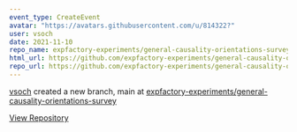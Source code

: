 ```yaml
---
event_type: CreateEvent
avatar: "https://avatars.githubusercontent.com/u/814322?"
user: vsoch
date: 2021-11-10
repo_name: expfactory-experiments/general-causality-orientations-survey
html_url: https://github.com/expfactory-experiments/general-causality-orientations-survey
repo_url: https://github.com/expfactory-experiments/general-causality-orientations-survey
---
```


<a href='https://github.com/vsoch' target='_blank'>vsoch</a> created a new branch, main at <a href='https://github.com/expfactory-experiments/general-causality-orientations-survey' target='_blank'>expfactory-experiments/general-causality-orientations-survey</a>

<a href='https://github.com/expfactory-experiments/general-causality-orientations-survey' target='_blank'>View Repository</a>